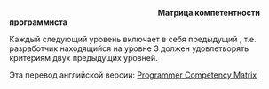                                                                    
**Матрица компетентности программиста**

Каждый следующий уровень включает в себя предыдущий , т.е. разработчик находящийся на уровне 3 должен удовлетворять критериям двух предыдущих уровней.

Эта перевод английской версии: [Programmer Competency Matrix](http://www.indiangeek.net/wp-content/uploads/Programmer%20competency%20matrix.htm)


